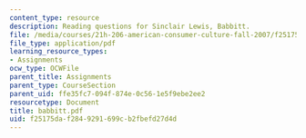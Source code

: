 ```yaml
---
content_type: resource
description: Reading questions for Sinclair Lewis, Babbitt.
file: /media/courses/21h-206-american-consumer-culture-fall-2007/f25175daf2849291699cb2fbefd27d4d_babbitt.pdf
file_type: application/pdf
learning_resource_types:
- Assignments
ocw_type: OCWFile
parent_title: Assignments
parent_type: CourseSection
parent_uid: ffe35fc7-094f-874e-0c56-1e5f9ebe2ee2
resourcetype: Document
title: babbitt.pdf
uid: f25175da-f284-9291-699c-b2fbefd27d4d
---
```

